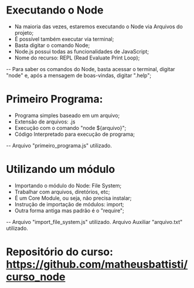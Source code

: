 # Executando o Node

- Na maioria das vezes, estaremos executando o Node via Arquivos do projeto;
- É possível também executar via terminal;
- Basta digitar o comando Node;
- Node.js possui todas as funcionalidades de JavaScript;
- Nome do recurso: REPL (Read Evaluate Print Loop);

-- Para saber os comandos do Node, basta acessar o terminal, digitar "node" e, após a mensagem de boas-vindas, digitar ".help";

# Primeiro Programa:

- Programa simples baseado em um arquivo;
- Extensão de arquivos: .js
- Execução com o comando "node ${arquivo}";
- Código Interpretado para execução de programa;

-- Arquivo "primeiro_programa.js" utilizado.

# Utilizando um módulo

- Importando o módulo do Node: File System;
- Trabalhar com arquivos, diretórios, etc;
- É um Core Module, ou seja, não precisa instalar;
- Instrução de importação de módulos: import;
- Outra forma antiga mas padrão é o "require";

-- Arquivo "import_file_system.js" utilizado. Arquivo Auxiliar "arquivo.txt" utilizado.

# Repositório do curso: https://github.com/matheusbattisti/curso_node